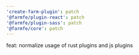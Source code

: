 ```yaml
---
'create-farm-plugin': patch
'@farmfe/plugin-react': patch
'@farmfe/plugin-sass': patch
'@farmfe/core': patch
---
```


feat: normalize usage of rust plugins and js plugins
